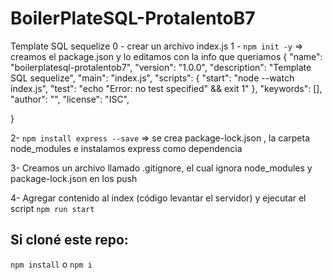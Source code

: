 # BoilerPlateSQL-ProtalentoB7

Template SQL sequelize
0 - crear un archivo index.js
1 - `npm init -y` => creamos el package.json y lo editamos con la info que queriamos
{
"name": "boilerplatesql-protalentob7",
"version": "1.0.0",
"description": "Template SQL sequelize",
"main": "index.js",
"scripts": {
"start": "node --watch index.js",
"test": "echo \"Error: no test specified\" && exit 1"
},
"keywords": [],
"author": "",
"license": "ISC",

}

2- `npm install express --save` => se crea package-lock.json , la carpeta node_modules e instalamos express como dependencia

3- Creamos un archivo llamado .gitignore, el cual ignora node_modules y package-lock.json en los push

4- Agregar contenido al index (código levantar el servidor) y ejecutar el script `npm run start`


## Si cloné este repo:
`npm install` o `npm i`